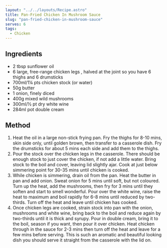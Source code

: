 ```yaml
---
layout: "../../layouts/Recipe.astro"
title: Pan-Fried Chicken In Mushroom Sauce
slug: "pan-fried-chicken-in-mushroom-sauce"
serves: 6
tags:
  - Chicken
---
```


## Ingredients

- 2 tbsp sunflower oil
- 6 large, free-range chicken legs , halved at the joint so you have 6 thighs and 6 drumsticks
- 700ml/1¼ pts chicken stock (or water)
- 50g butter
- 1 onion, finely diced
- 400g mixed wild mushrooms
- 300ml/½ pt dry white wine
- 284ml pot double cream

## Method

1. Heat the oil in a large non-stick frying pan. Fry the thighs for 8-10 mins, skin side only, until golden brown, then transfer to a casserole dish. Fry the drumsticks for about 5 mins each side and add them to the thighs.
1. Pour the stock over the chicken legs in the casserole. There should be enough stock to just cover the chicken, if not add a little water. Bring stock to the boil and cover, leaving lid slightly ajar. Cook at just below simmering point for 30-35 mins until chicken is cooked.
1. While chicken is simmering, drain oil from the pan. Heat the butter in pan and add onion. Sweat onion for 5 mins until soft, but not coloured. Turn up the heat, add the mushrooms, then fry for 3 mins until they soften and start to smell wonderful. Pour over the white wine, raise the heat to maximum and boil rapidly for 6-8 mins until reduced by two-thirds. Turn off the heat and leave until chicken has cooked.
1. Once chicken legs are cooked, strain stock into pan with the onion, mushrooms and white wine, bring back to the boil and reduce again by two-thirds until it is thick and syrupy. Pour in double cream, bring it to the boil, season if you want, then pour it over chicken. Heat chicken through in the sauce for 2-3 mins then turn off the heat and leave for a few mins before serving. This is such an aromatic and beautiful looking dish you should serve it straight from the casserole with the lid on.